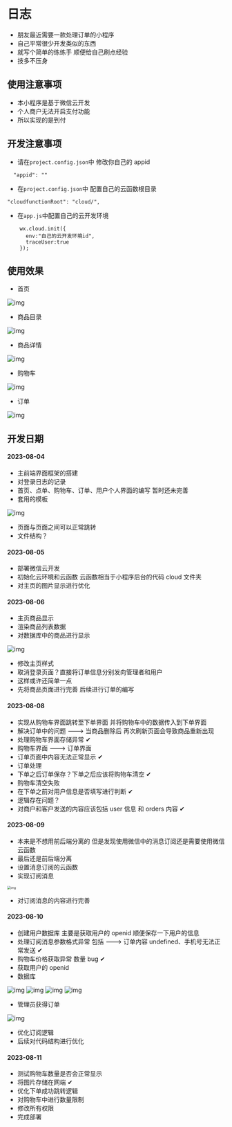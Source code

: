 # 日志

* 朋友最近需要一款处理订单的小程序
* 自己平常很少开发类似的东西
* 就写个简单的练练手 顺便给自己刷点经验
* 技多不压身

## 使用注意事项

* 本小程序是基于微信云开发
* 个人商户无法开启支付功能
* 所以实现的是到付

## 开发注意事项
* 请在`project.config.json`中 修改你自己的 appid
```exp
  "appid": ""
```
* 在`project.config.json`中 配置自己的云函数根目录
```exp
"cloudfunctionRoot": "cloud/",
```
* 在`app.js`中配置自己的云开发环境
```exp
    wx.cloud.init({
      env:"自己的云开发环境id",
      traceUser:true
    });
```

## 使用效果

* 首页
<img src="images/home_2.png" alt="img" style="zoom: 100%">

* 商品目录
<img src="images/ca.png" alt="img" style="zoom: 100%">

* 商品详情
<img src="images/detail.png" alt="img" style="zoom: 100%">

* 购物车
<img src="images/cart.png" alt="img" style="zoom: 100%">

* 订单
<img src="images/order.png" alt="img" style="zoom: 100%"> 

## 开发日期

#### 2023-08-04

* 主前端界面框架的搭建
* 对登录日志的记录
* 首页、点单、购物车、订单、用户个人界面的编写 暂时还未完善
* 套用的模板 

<img src="images/home.png" alt="img" style="zoom: 100%">

* 页面与页面之间可以正常跳转
* 文件结构？

#### 2023-08-05

* 部署微信云开发
* 初始化云环境和云函数 云函数相当于小程序后台的代码 cloud 文件夹
* 对主页的图片显示进行优化

#### 2023-08-06

* 主页商品显示
* 渲染商品列表数据
* 对数据库中的商品进行显示

<img src="images/home_1.png" alt="img" style="zoom: 100%">

* 修改主页样式
* 取消登录页面？直接将订单信息分别发向管理者和用户
* 这样或许还简单一点
* 先将商品页面进行完善 后续进行订单的编写

#### 2023-08-08

* 实现从购物车界面跳转至下单界面 并将购物车中的数据传入到下单界面
* 解决订单中的问题 ---> 当商品删除后 再次刷新页面会导致商品重新出现
* 处理购物车界面存储异常 &#x2714;
* 购物车界面 ---> 订单界面
* 订单页面中内容无法正常显示 &#x2714;
* 订单处理
* 下单之后订单保存？下单之后应该将购物车清空 &#x2714;
* 购物车清空失败
* 在下单之前对用户信息是否填写进行判断 &#x2714;
* 逻辑存在问题？
* 对商户和客户发送的内容应该包括 user 信息 和 orders 内容 &#x2714;

#### 2023-08-09

* 本来是不想用前后端分离的 但是发现使用微信中的消息订阅还是需要使用微信云函数
* 最后还是前后端分离
* 设置消息订阅的云函数
* 实现订阅消息 

<img src="images/订阅消息.png" alt="img" style="zoom: 50%">

* 对订阅消息的内容进行完善

#### 2023-08-10

* 创建用户数据库 主要是获取用户的 openid 顺便保存一下用户的信息
* 处理订阅消息参数格式异常 包括 ---> 订单内容 undefined、手机号无法正常发送 &#x2714;
* 购物车价格获取异常 数量 bug &#x2714;
* 获取用户的 openid
* 数据库

<img src="images/商品管理.png" alt="img" style="zoom: 100%">
<img src="images/订单管理.png" alt="img" style="zoom: 100%">
<img src="images/用户集合.png" alt="img" style="zoom: 100%">
<img src="images/管理员订单.png" alt="img" style="zoom: 100%">

* 管理员获得订单

<img src="images/订阅消息_admin.png" alt="img" style="zoom: 100%">

* 优化订阅逻辑
* 后续对代码结构进行优化

#### 2023-08-11

* 测试购物车数量是否会正常显示
* 将图片存储在网端 &#x2714;
* 优化下单成功跳转逻辑
* 对购物车中进行数量限制
* 修改所有权限
* 完成部署